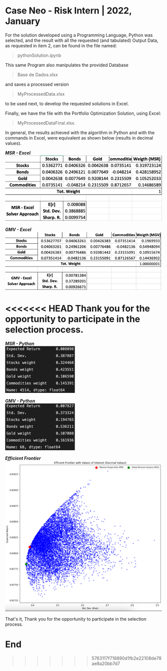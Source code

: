 Case Neo - Risk Intern | 2022, January
==============

For the solution developed using a Programming Language, Python was selected, and the result with all the requested (and tabulated) Output Data, as requested in item 2, can be found in the file named:

>pythonSolution.ipynb

This same Program also manipulates the provided Database

>Base de Dados.xlsx

and saves a processed version

>MyProcessedData.xlsx

to be used next, to develop the requested solutions in Excel.

Finally, we have the file with the Portfolio Optimization Solution, using Excel:

>MyProcessedDataFinal.xlsx.

In general, the results achieved with the algorithm in Python and with the commands in Excel, were equivalent as shown below (results in decimal values).

***MSR - Excel***
![MSR - Excel [Grande]](Img/MSR.png "MSR - Excel")

***GMV - Excel***
![GMV - Excel [Grande]](Img/GMV.png "GMV - Excel")


<<<<<<< HEAD
Thank you for the opportunity to participate in the selection process.
=======
***MSR - Python***\
![MSR - Python [Grande]](Imgs/MSR-Python.png "MSR - Python")

***GMV - Python***\
![GMV - Python [Grande]](Imgs/GMV-Python.png "GMV - Python")

***Efficient Frontier***\
![Efficient Frontier [Grande]](Imgs/Efficient-Frontier.png "Efficient Frontier")

That's it, Thank you for the opportunity to participate in the selection process.

End
==============
>>>>>>> 5763117f718890d1fb2e22108de78ae8a20bb7d7
